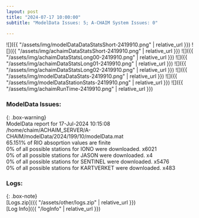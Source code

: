 ```yaml
---
layout: post
title: "2024-07-17 10:00:00"
subtitle: "ModelData Issues: 5; A-CHAIM System Issues: 0"

---
```


![]({{ "/assets/img/modelDataDataStatsShort-2419910.png" | relative_url }})
![]({{ "/assets/img/achaimDataStatsShort-2419910.png" | relative_url }})
![]({{ "/assets/img/achaimDataStatsLong00-2419910.png" | relative_url }})
![]({{ "/assets/img/achaimDataStatsLong01-2419910.png" | relative_url }})
![]({{ "/assets/img/achaimDataStatsLong02-2419910.png" | relative_url }})
![]({{ "/assets/img/modelDataDataStats-2419910.png" | relative_url }})
![]({{ "/assets/img/modelDataStationStats-2419910.png" | relative_url }})
![]({{ "/assets/img/achaimRunTime-2419910.png" | relative_url }})


### ModelData Issues:  
  
{: .box-warning}  
 ModelData report for 17-Jul-2024 10:15:08   
 /home/chaim/ACHAIM_SERVER/A-CHAIM/modelData/2024/199/10/modelData.mat   
 65.151% of RIO absoprtion values are finite   
 0% of all possible stations for IONO were downloaded. x6021   
 0% of all possible stations for JASON were downloaded. x4   
 0% of all possible stations for SENTINEL were downloaded. x5476   
 0% of all possible stations for KARTVERKET were downloaded. x483   
  


### Logs:  
  
{: .box-note}  
[Logs.zip]({{ "/assets/other/logs.zip" | relative_url }})  
[Log Info]({{ "/logInfo" | relative_url }})  
